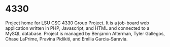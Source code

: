 # 4330

Project home for LSU CSC 4330 Group Project.
It is a job-board web application written in PHP, Javascript, and HTML and connected to a MySQL database.
Project is managed by Benjamin Alterman, Tyler Gallegos, Chase LaPrime, Pravina Pidikiti, and Emilia Garcia-Saravia.
